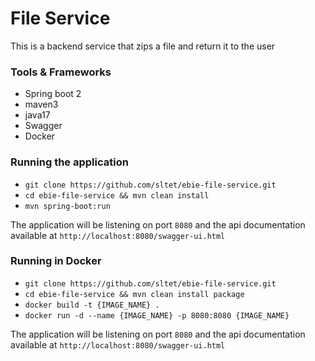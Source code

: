 # File Service

This is a backend service that zips a file and return it to the user 

### Tools & Frameworks

* Spring boot 2
* maven3
* java17
* Swagger
* Docker

### Running the application

* `git clone https://github.com/sltet/ebie-file-service.git`
* `cd ebie-file-service && mvn clean install`
* `mvn spring-boot:run`

The application will be listening on port `8080` and the api documentation available at `http://localhost:8080/swagger-ui.html`

### Running in Docker

* `git clone https://github.com/sltet/ebie-file-service.git`
* `cd ebie-file-service && mvn clean install package`
* `docker build -t {IMAGE_NAME} .`
* `docker run -d --name {IMAGE_NAME} -p 8080:8080 {IMAGE_NAME}`

The application will be listening on port `8080` and the api documentation available at `http://localhost:8080/swagger-ui.html`


